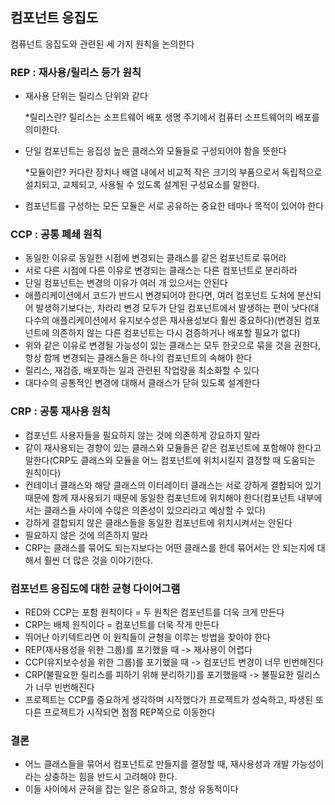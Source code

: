 ## 컴포넌트 응집도

컴퓨넌트 응집도와 관련된 세 가지 원칙을 논의한다

### REP : 재사용/릴리스 등가 원칙

- 재사용 단위는 릴리스 단위와 같다

  *릴리스란? 릴리스는 소프트웨어 배포 생명 주기에서 컴퓨터 소프트웨어의 배포를 의미한다.

- 단일 컴포넌트는 응집성 높은 클래스와 모듈들로 구성되어야 함을 뜻한다

  *모듈이란? 커다란 장치나 배열 내에서 비교적 작은 크기의 부품으로서 독립적으로 설치되고, 교체되고, 사용될 수 있도록 설계된 구성요소를 말한다.

- 컴포넌트를 구성하는 모든 모듈은 서로 공유하는 중요한 테마나 목적이 있어야 한다

### CCP : 공통 폐쇄 원칙

- 동일한 이유로 동일한 시점에 변경되는 클래스를 같은 컴포넌트로 묶어라
- 서로 다른 시점에 다른 이유로 변경되는 클래스는 다른 컴포넌트로 분리하라
- 단일 컴포넌트는 변경의 이유가 여러 개 있으서는 안된다
- 애플리케이션에서 코드가 반드시 변경되어야 한다면, 여러 컴포넌트 도처에 분산되어 발생하기보다는, 차라리 변경 모두가 단일 컴포넌트에서 발생하는 편이 낫다(대다수의 애플리케이션에서 유지보수성은 재사용성보다 훨씬 중요하다)(변경된 컴포넌트에 의존하지 않는 다른 컴포넌트는 다시 검증하거나 배포할 필요가 없다)
- 위와 같은 이유로 변경될 가능성이 있는 클래스는 모두 한곳으로 묶을 것을 권한다, 항상 함께 변경되는 클래스들은 하나의 컴포넌트의 속해야 한다
- 릴리스, 재검증, 배포하는 일과 관련된 작업량을 최소화할 수 있다
- 대다수의 공통적인 변경에 대해서 클래스가 닫혀 있도록 설계한다

### CRP : 공통 재사용 원칙

- 컴포넌트 사용자들을 필요하지 않는 것에 의존하게 강요하지 말라
- 같이 재사용되는 경향이 있는 클래스와 모듈들은 같은 컴포넌트에 포함해야 한다고 말한다(CRP도 클래스와 모듈을 어느 컴포넌트에 위치시킬지 결정할 때 도움되는 원칙이다)
- 컨테이너 클래스와 해당 클래스의 이터레이터 클래스는 서로 강하게 결합되어 있기 때문에 함께 재사용되기 때문에 동일한 컴포넌트에 위치해야 한다(컴포넌트 내부에서는 클래스들 사이에 수많은 의존성이 있으리라고 예상할 수 있다)
- 강하게 결합되지 않은 클래스들을 동일한 컴포넌트에 위치시켜서는 안된다
- 필요하지 않은 것에 의존하지 말라
- CRP는 클래스를 묶어도 되는지보다는 어떤 클래스를 한데 묶어서는 안 되는지에 대해서 훨씬 더 많은 것을 이야기한다.

### 컴포넌트 응집도에 대한 균형 다이어그램

- RED와 CCP는 포함 원칙이다 = 두 원칙은 컴포넌트를 더욱 크게 만든다
- CRP는 배체 원칙이다 = 컴포넌트를 더욱 작게 만든다
- 뛰어난 아키텍트라면 이 원칙들이 균형을 이루는 방법을 찾아야 한다
- REP(재사용성을 위한 그룹)를 포기했을 때 -> 재사용이 어렵다
- CCP(유지보수성을 위한 그룹)를 포기했을 때 -> 컴포넌트 변경이 너무 빈번해진다
- CRP(불필요한 릴리스를 피하기 위해 분리하기)를 포기했을때 -> 불필요한 릴리스가 너무 빈번해진다
- 프로젝트는 CCP를 중요하게 생각하며 시작했다가 프로젝트가 성숙하고, 파생된 또 다른 프로젝트가 시작되면 점점 REP쪽으로 이동한다

### 결론

- 어느 클래스들을 묶어서 컴포넌트로 만들지를 결정할 때, 재사용성과 개발 가능성이라는 상충하는 힘을 반드시 고려해야 한다.
- 이들 사이에서 균혀을 잡는 일은 중요하고, 항상 유동적이다